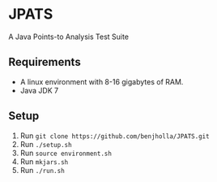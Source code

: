 # JPATS
A Java Points-to Analysis Test Suite

## Requirements
- A linux environment with 8-16 gigabytes of RAM.
- Java JDK 7

## Setup
1. Run `git clone https://github.com/benjholla/JPATS.git`
2. Run `./setup.sh`
3. Run `source environment.sh`
4. Run `mkjars.sh`
5. Run `./run.sh`
